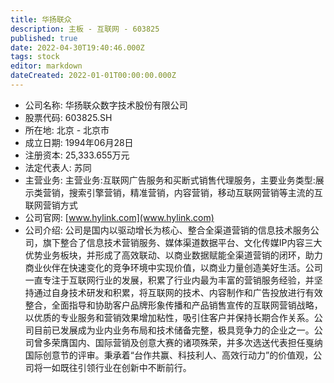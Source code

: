 ```yaml
---
title: 华扬联众
description: 主板 - 互联网 - 603825
published: true
date: 2022-04-30T19:40:46.000Z
tags: stock
editor: markdown
dateCreated: 2022-01-01T00:00:00.000Z
---
```


- 公司名称: 华扬联众数字技术股份有限公司
- 股票代码: 603825.SH
- 所在地: 北京 - 北京市
- 成立日期: 1994年06月28日
- 注册资本: 25,333.655万元
- 法定代表人: 苏同
- 主营业务: 主营业务:互联网广告服务和买断式销售代理服务，主要业务类型:展示类营销，搜索引擎营销，精准营销，内容营销，移动互联网营销等主流的互联网营销方式
- 公司官网: [www.hylink.com](www.hylink.com)
- 公司介绍: 公司是国内以驱动增长为核心、整合全渠道营销的信息技术服务公司，旗下整合了信息技术营销服务、媒体渠道数据平台、文化传媒IP内容三大优势业务板块，并形成了高效联动、以商业数据赋能全渠道营销的闭环，助力商业伙伴在快速变化的竞争环境中实现价值，以商业力量创造美好生活。公司一直专注于互联网行业的发展，积累了行业内最为丰富的营销服务经验，并坚持通过自身技术研发和积累，将互联网的技术、内容制作和广告投放进行有效整合，全面指导和协助客户品牌形象传播和产品销售宣传的互联网营销战略，以优质的专业服务和营销效果增加粘性，吸引住客户并保持长期合作关系。公司目前已发展成为业内业务布局和技术储备完整，极具竞争力的企业之一。公司曾多荣膺国内、国际营销及创意大赛的诸项殊荣，并多次选送代表担任戛纳国际创意节的评审。秉承着“台作共赢、科技利人、高效行动力”的价值观，公司将一如既往引领行业在创新中不断前行。


